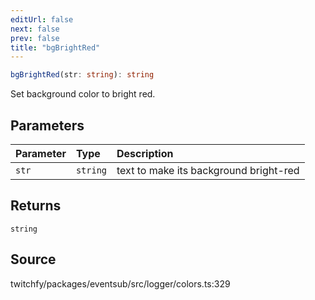 ```yaml
---
editUrl: false
next: false
prev: false
title: "bgBrightRed"
---
```


```ts
bgBrightRed(str: string): string
```

Set background color to bright red.

## Parameters

| Parameter | Type | Description |
| :------ | :------ | :------ |
| `str` | `string` | text to make its background bright-red |

## Returns

`string`

## Source

twitchfy/packages/eventsub/src/logger/colors.ts:329
